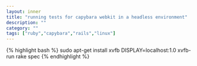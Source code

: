 ```yaml
---
layout: inner
title: "running tests for capybara webkit in a headless environment"
description: ""
category: ""
tags: ["ruby","capybara","rails","linux"]
---
```

{% highlight bash %}
sudo apt-get install xvfb
DISPLAY=localhost:1.0 xvfb-run rake spec
{% endhighlight %}
